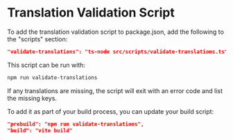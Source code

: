 
# Translation Validation Script

To add the translation validation script to package.json, add the following to the "scripts" section:

```json
"validate-translations": "ts-node src/scripts/validate-translations.ts"
```

This script can be run with:

```bash
npm run validate-translations
```

If any translations are missing, the script will exit with an error code and list the missing keys.

To add it as part of your build process, you can update your build script:

```json
"prebuild": "npm run validate-translations",
"build": "vite build"
```
